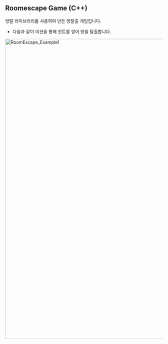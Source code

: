 ## Roomescape Game (C++)

방탈 라이브러리를 사용하여 만든 방탈출 게임입니다.

 - 다음과 같이 미션을 통해 힌트를 얻어 방을 탈출합니다.

<img width="960" alt="RoomEscape_Example1" src="https://user-images.githubusercontent.com/70556633/93015242-d0ab4f00-f5f2-11ea-9510-b4e25dcca4cf.PNG">
